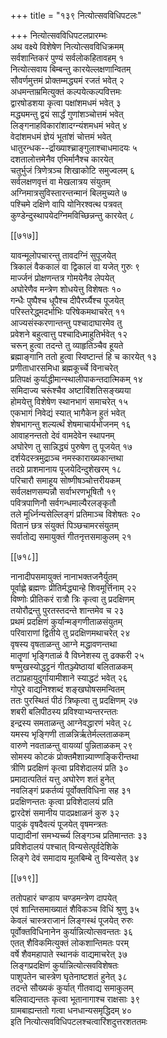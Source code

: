 +++
title = "१३९ नित्योत्सवविधिपटलः"

+++
नित्योत्सवविधिपटलप्रारम्भः  
अथ वक्ष्ये विशेषेण नित्योत्सवविधिक्रमम्  
सर्वशान्तिकरं पुण्यं सर्वलोकहितावहम् १  
नित्योत्सवाय बिम्बन्तु कारयेल्लक्षणान्वितम्  
सौवर्णमुत्तमं प्रोक्तम्मद्ध्यमं रजतं भवेत् २  
अधमन्ताम्रमित्युक्तं कल्पयेत्कल्पवित्तमः  
द्वारषोडशया कृत्वा पक्षांशमधमं भवेत् ३  
मद्ध्यमन्तु द्वयं सार्द्धं गुणांशञ्चोत्तमं भवेत्  
लिङ्गनाहविकारांशादग्न्यंशमधमं भवेत् ४  
वेदांशमधमं ज्ञेयं भूतांशं चोत्तमं भवेत्  
धातुरन्धक--र्द्राख्याश्च्राङ्गुलाश्चाधमादयः ५  
दशतालोत्तमेनैव एभिर्मानैश्च कारयेत्  
चतुर्भुजं त्रिणेत्रञ्च शिखाकोटि समुज्वलम् ६  
सर्वलक्षणवृत्तं वा मेखलात्रय संयुतम्  
अग्निमात्रसुविस्तारन्तन्मानं बिलमुच्यते ७  
पश्चिमे दक्षिणे वापि योनिरश्वत्थ पत्रवत्  
कुण्डेन्दुस्थापयेदग्निमविच्छिन्नन्तु कारयेत् ८  

[[७१७]]  

यावन्मूलोपचारन्तु तावदग्निं सुपूजयेत्  
त्रिकालं वैककालं वा द्विकालं वा यजेत् गुरुः ९  
मार्ज्जनं प्रोक्षणन्तत्र गोमयेनैव लेपयेत्  
अघोरेणैव मन्त्रेण शोधयेत्तु विशेषतः १०  
गन्धैः पुष्पैश्च धूपैश्च दीपैरर्घ्यैश्च पूजयेत्  
परिस्तरेद्ध्मदर्भाभिः परिषेकमथाचरेत् ११  
आज्यसंस्करणान्तन्तु पश्चादाघारमेव तु  
प्रवेशने बहुत्वात्तु पश्चादिध्माहुतिर्भवेत् १२  
चरून् हुत्वा तदन्ते तु व्याहृतिञ्चैव हूयते  
ब्रह्माङ्गानि ततो हुत्वा स्विष्टान्तं हि च कारयेत् १३  
प्रणीताधारसमिधा ब्रह्मकूर्च्चे विनाचरेत्  
प्रतिपक्षं कुर्याद्धीमान्स्थालीपाकन्तदात्मिकम् १४  
समिदाज्य चरूंश्चैव अष्टाविंशतिसङ्ख्यया  
होमयेत्तु विशेषेण स्थानभागं समाचरेत् १५  
एकभागं निवेद्यं स्यात् भागैकेन हुतं भवेत्  
शेषभागन्तु शल्यर्त्थं शेषमाचार्यभोजनम् १६  
आवाहनन्ततो देवं वामदेवेन स्थापनम्  
अघोरेण तु सान्निद्ध्यं पुरुषेण तु पूजयेत् १७  
दर्शयेदस्त्रमुद्राञ्च नमस्काराख्यकान्तथा  
तदग्रे प्राशमानाय पूजयेदिन्दुशेखरम् १८  
परिचारौ समाहूय सोष्णीषञ्चोत्तरीयकम्  
सर्वलक्षणसम्पन्नौ सर्वाभरणभूषितौ १९  
पवित्रपाणिनौ सर्वगन्धमाल्यैरलङ्कृतौ  
तले मूर्ध्निन्यसेल्लिङ्गं प्रतिमाञ्च विशेषतः २०  
वितानं छत्र संयुक्तं पिञ्छचामरसंयुतम्  
सर्वातोद्य समायुक्तं गीतनृत्तसमाकुलम् २१  

[[७१८]]  

नानादीपसमायुक्तं नानाभक्तजनैर्युतम्  
पूर्वाह्णे ब्रह्मणः प्रीतिर्मद्ध्यान्हे शिवमूर्त्तिनाम् २२  
विष्णोः प्रीतिकरं रात्रौ त्रिः कृत्वा तु प्रदक्षिणम्  
तयोरौद्रन्तु पुरतस्तदन्ते शान्तमेव च २३  
प्रथमं प्रदक्षिणं कुर्यान्मङ्गणीताळसंयुतम्  
परिवाराणां द्वितीये तु प्रदक्षिणमथाचरेत् २४  
वृषस्य वृषताळन्तु आग्ने मद्धावणन्तथा  
मातॄणां भृङ्गिताळं वै विघ्नेशस्य तु ढक्करी २५  
षण्मुखस्योद्धट्टनं गीतञ्ज्येष्ठायां बलिताळकम्  
तटाप्रहायुदुर्गायामीशाने स्याद्धटं भवेत् २६  
गोपुरे वाद्यनिश्शब्दं शङ्खघोषसमन्वितम्  
ततः पुरस्थितं पीठं त्रिष्कृत्वा तु प्रदक्षिणम् २७  
शबरी बलिपीठस्य प्रविश्याभ्यन्तरन्ततः  
इन्द्रस्य समताळन्तु आग्नेवद्धारणं भवेत् २८  
यमस्य भृङ्गिणी ताळन्निर्ऋतेर्मल्लताळकम्  
वारुणे नवताळन्तु वायव्यां पुन्निताळकम् २९  
सोमस्य कोटकं प्रोक्तमैशान्न्याण्णङ्किरीन्तथा  
त्रीणि प्रदक्षिणं कृत्वा प्रविशेदालयं प्रति ३०  
प्रमादात्पतितं यत्तु अघोरेण शतं हुनेत्  
नवलिङ्गं प्रकर्तव्यं पूर्वोक्तविधिना सह ३१  
प्रदक्षिणन्ततः कृत्वा प्रविशेदालयं प्रति  
द्वारदेशं समानीय पादप्रक्षाळनं कुरु ३२  
पादुकं वृषदैवत्यं पूजयेत् वृषमन्त्रतः  
पाद्यादीनां समभ्यर्च्च्य लिङ्गञ्च प्रतिमान्ततः ३३  
प्रविशेदालयं पश्चात् विन्यसेत्पूर्वदेशिके  
लिङ्गे देवं समादाय मूलबिम्बे तु विन्यसेत् ३४  

[[७१९]]  

ततोपहारं चण्डाय चण्डमन्त्रेण दापयेत्  
एवं शान्तिसमाख्यातं शैविकञ्च विधिं श्रुणु ३५  
केवलं चास्त्रराजानं लिङ्गस्थं पूजयेत् रुरुः  
पूर्वोक्तविधिनानेन कुर्यान्नित्योत्सवन्ततः ३६  
एतत् शैविकमित्युक्तं लोकशान्तिमतः परम्  
वर्षे शैवमहापाते स्थानकं वाद्यमाचरेत् ३७  
लिङ्गप्रदक्षिणं कुर्यान्नित्योत्सवविशेषतः  
पाशुपतेन चास्त्रेण घृतेनाष्टशतं हुनेत् ३८  
तदन्ते सौख्यकं कुर्यात् गीतवाद्य समाकुलम्  
बलिवाद्यन्ततः कृत्वा भूतानागाश्च राक्षसाः ३९  
ग्रामबाह्यन्ततो गत्वा धनधान्यसमृद्धिदम् ४०  
इति नित्योत्सवविधिपटलश्चत्वारिंशदुत्तरशततमः  
